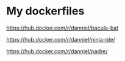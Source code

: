 
# My dockerfiles


https://hub.docker.com/r/danniel/bacula-bat

https://hub.docker.com/r/danniel/ninja-ide/

https://hub.docker.com/r/danniel/padre/

